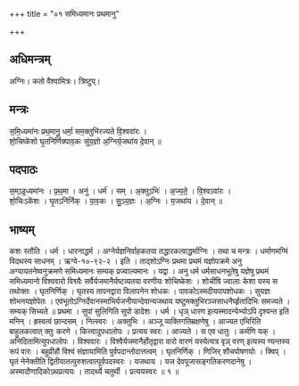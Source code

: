 +++
title = "०१ समिध्यमानः प्रथमानु"

+++
## अधिमन्त्रम्
अग्निः। कतो वैश्वामित्रः। त्रिष्टुप्।

## मन्त्रः
स॒मि॒ध्यमा॑नः प्रथ॒मानु॒ धर्मा॒ सम॒क्तुभि॑रज्यते वि॒श्ववा॑रः ।  
शो॒चिष्के॑शो घृ॒तनि॑र्णिक्पाव॒कः सु॑य॒ज्ञो अ॒ग्निर्य॒जथा॑य दे॒वान् ॥

## पदपाठः
स॒म्ऽइ॒ध्यमा॑नः । प्र॒थ॒मा । अनु॑ । धर्म॑ । सम् । अ॒क्तुऽभिः॑ । अ॒ज्य॒ते॒ । वि॒श्वऽवा॑रः ।  
शो॒चिःऽके॑शः । घृ॒तऽनि॑र्निक् । पा॒व॒कः । सु॒ऽय॒ज्ञः । अ॒ग्निः । य॒जथा॑य । दे॒वान् ॥

## भाष्यम्
कशः स्तौति । धर्म । धारनाद्धर्म । अग्नेर्यज्ञनिर्वाहकतया तद्धारकत्वाद्धर्माग्निः । तथा च मन्त्रः । धर्माणमग्मिं विदथस्य साधनम् । ऋग्वे-१०-९२-२ । इति । ताद्शोऽग्निः प्रथमा प्रथमं यज्ञोपक्रमे अनु अग्यायतनेष्वनुक्रमणे समिध्यमानः सम्यक् प्रज्वाल्यमानः । यद्वा । अनु धर्म धर्मसाधनभूतेषु यज्ञेषु प्रथमं समिध्यमानो विश्ववारो विश्व्यैः सर्वैर्यजमानैर्यष्टव्यतया वरणीयः शोचिष्केशः । शोचींषि ज्वालाः केशा यस्य स तथोक्तः । घृतनिर्णिक् । घृतस्य तापनद्वारा विलापनेन शोधकः । पावकोऽस्मदीयपापशोधकः । सुयज्ञः शोभनयज्ञोपेतः । एवंभूतोऽग्निर्देवानस्माभिर्यजनीयान्देवान्यजथाय यष्टुमक्तुभिरञ्जसाधनैर्घ्हृतादिभिः समज्यते । सम्यक् सिच्यते ॥ प्रथमा । सुपां सुलिगिति सुपो डादेशः । धर्म । धृञ् धारण इत्यस्मादन्येभ्योऽपि दृश्यन्त इति मनिन् । ह्रस्वत्वं छान्दसम् । नित्स्वरः । अक्तुभिः । अञ्जू व्यक्तिगतिम्रक्षणेषु । आज्यत एभिरिति बाहुलकत्वात् क्तुः करणे । कित्त्वादुपधालोपः । प्रत्यय स्वरः । आज्यते । स एव धातुः । कर्मणि यक् । अनिदितामित्युपधालोपः । विश्ववारः । विश्वैर्यजमानैर्होतृद्वारा वारो वारणं यस्येत्यत्र वृञ् वरण् इत्यस्य ण्यन्तस्य रूपं वारः । बहुव्रीहौ विश्वं संज्ञायामिति पुर्वपदान्तोदात्तत्वम् । घृतनिर्णिक् । णिजिर् शौचपोषणयोः । क्विप् । घृतं नेनेक्तीति द्वितीयातत्पुरुशत्वात्पूर्वपदस्वरः । यजथाय । यज देवपूजासङ्गतिकरणदानेषु । अस्मादौणादिकोऽथप्रत्ययः । तादर्थ्ये चतुर्थी । प्रत्ययस्वरः ॥ १ ॥